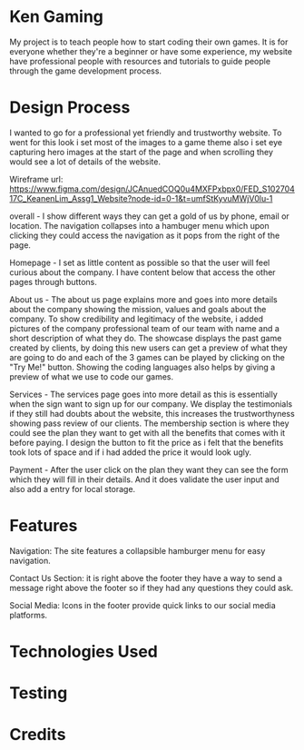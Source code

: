 # Ken Gaming
My project is to teach people how to start coding their own games. It is for everyone whether they're a beginner or have some experience, my website have professional people with resources and tutorials to guide people through the game development process.


# Design Process
I wanted to go for a professional yet friendly and trustworthy website. To went for this look i set most of the images to a game theme also i set eye capturing hero images at the start of the page and when scrolling they would see a lot of details of the website.

Wireframe url: https://www.figma.com/design/JCAnuedCOQ0u4MXFPxbpx0/FED_S10270417C_KeanenLim_Assg1_Website?node-id=0-1&t=umfStKyvuMWjV0lu-1

overall - I show different ways they can get a gold of us by phone, email or location. The navigation collapses into a hambuger menu which  upon clicking they could access the navigation as it pops from the right of the page.

Homepage - I set as little content as possible so that the user will feel curious about the company. I have content below that access the other pages through buttons.

About us - The about us page explains more and goes into more details about the company showing the mission, values and goals about the company. To show credibility and legitimacy of the website, i added pictures of the company professional team of our team with name and a short description of what they do. The showcase displays the past game created by clients, by doing this new users can get a preview of what they are going to do and each of the 3 games can be played by clicking on the "Try Me!" button. Showing the coding languages also helps by giving a preview of what we use to code our games.

Services - The services page goes into more detail as this is essentially when the sign want to sign up for our company. We display the testimonials if they still had doubts about the website, this increases the trustworthyness showing pass review of our clients. The membership section is where they could see the plan they want to get with all the benefits that comes with it before paying. I design the button to fit the price as i felt that the benefits took lots of space and if i had added the price it would look ugly.

Payment - After the user click on the plan they want they can see the form which they will fill in their details. And it does validate the user input and also add a entry for local storage.

# Features
Navigation: The site features a collapsible hamburger menu for easy navigation.

Contact Us Section: it is right above the footer they have a way to send a message right above the footer so if they had any questions they could ask.

Social Media: Icons in the footer provide quick links to our social media platforms.

# Technologies Used

# Testing

# Credits
